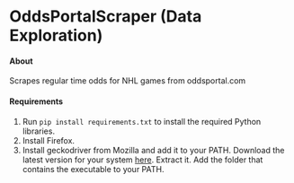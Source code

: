 # OddsPortalScraper (Data Exploration)

#### About
Scrapes regular time odds for NHL games from oddsportal.com

#### Requirements
 1. Run `pip install requirements.txt` to install the required Python libraries.
 2. Install Firefox.
 3. Install geckodriver from Mozilla and add it to your PATH. Download the
 latest version for your system
 [here](https://github.com/mozilla/geckodriver/releases). Extract it. Add the
 folder that contains the executable to your PATH.
